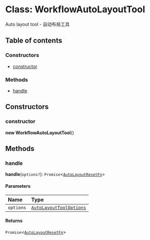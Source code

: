 # Class: WorkflowAutoLayoutTool

Auto layout tool - 自动布局工具

## Table of contents

### Constructors

* [constructor](/en/auto-docs/free-layout-editor/classes/WorkflowAutoLayoutTool.md#constructor)

### Methods

* [handle](/en/auto-docs/free-layout-editor/classes/WorkflowAutoLayoutTool.md#handle)

## Constructors

### constructor

**new WorkflowAutoLayoutTool**()

## Methods

### handle

**handle**(`options?`): `Promise`<[`AutoLayoutResetFn`](/en/auto-docs/free-layout-editor/types/AutoLayoutResetFn.md)>

#### Parameters

| Name | Type |
| :------ | :------ |
| `options` | [`AutoLayoutToolOptions`](/en/auto-docs/free-layout-editor/types/AutoLayoutToolOptions.md) |

#### Returns

`Promise`<[`AutoLayoutResetFn`](/en/auto-docs/free-layout-editor/types/AutoLayoutResetFn.md)>
